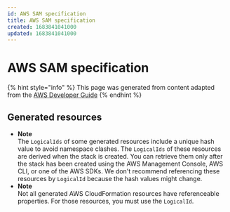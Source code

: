 ```yaml
---
id: AWS SAM specification
title: AWS SAM specification
created: 1683841041000
updated: 1683841041000
---
```

# AWS SAM specification

{% hint style="info" %}
This page was generated from content adapted from the [AWS Developer Guide](https://github.com/awsdocs/aws-sam-developer-guide.git)
{% endhint %}

## Generated resources

- **Note**  
The `LogicalIds` of some generated resources include a unique hash value to avoid namespace clashes\. The `LogicalIds` of these resources are derived when the stack is created\. You can retrieve them only after the stack has been created using the AWS Management Console, AWS CLI, or one of the AWS SDKs\. We don't recommend referencing these resources by `LogicalId` because the hash values might change\.
- **Note**  
Not all generated AWS CloudFormation resources have referenceable properties\. For those resources, you must use the `LogicalId`\.

